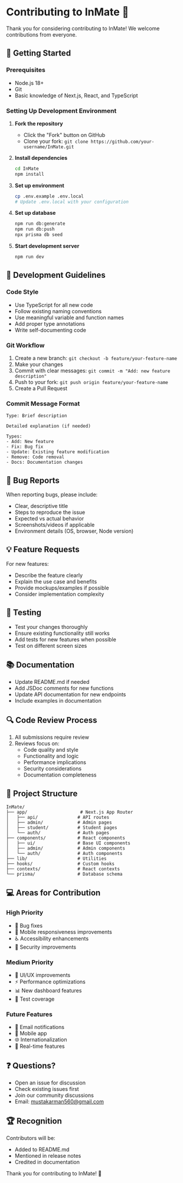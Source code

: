 # Contributing to InMate 🤝

Thank you for considering contributing to InMate! We welcome contributions from everyone.

## 🚀 Getting Started

### Prerequisites
- Node.js 18+
- Git
- Basic knowledge of Next.js, React, and TypeScript

### Setting Up Development Environment

1. **Fork the repository**
   - Click the "Fork" button on GitHub
   - Clone your fork: `git clone https://github.com/your-username/InMate.git`

2. **Install dependencies**
   ```bash
   cd InMate
   npm install
   ```

3. **Set up environment**
   ```bash
   cp .env.example .env.local
   # Update .env.local with your configuration
   ```

4. **Set up database**
   ```bash
   npm run db:generate
   npm run db:push
   npx prisma db seed
   ```

5. **Start development server**
   ```bash
   npm run dev
   ```

## 📝 Development Guidelines

### Code Style
- Use TypeScript for all new code
- Follow existing naming conventions
- Use meaningful variable and function names
- Add proper type annotations
- Write self-documenting code

### Git Workflow
1. Create a new branch: `git checkout -b feature/your-feature-name`
2. Make your changes
3. Commit with clear messages: `git commit -m "Add: new feature description"`
4. Push to your fork: `git push origin feature/your-feature-name`
5. Create a Pull Request

### Commit Message Format
```
Type: Brief description

Detailed explanation (if needed)

Types:
- Add: New feature
- Fix: Bug fix
- Update: Existing feature modification
- Remove: Code removal
- Docs: Documentation changes
```

## 🐛 Bug Reports

When reporting bugs, please include:
- Clear, descriptive title
- Steps to reproduce the issue
- Expected vs actual behavior
- Screenshots/videos if applicable
- Environment details (OS, browser, Node version)

## 💡 Feature Requests

For new features:
- Describe the feature clearly
- Explain the use case and benefits
- Provide mockups/examples if possible
- Consider implementation complexity

## 🧪 Testing

- Test your changes thoroughly
- Ensure existing functionality still works
- Add tests for new features when possible
- Test on different screen sizes

## 📚 Documentation

- Update README.md if needed
- Add JSDoc comments for new functions
- Update API documentation for new endpoints
- Include examples in documentation

## 🔍 Code Review Process

1. All submissions require review
2. Reviews focus on:
   - Code quality and style
   - Functionality and logic
   - Performance implications
   - Security considerations
   - Documentation completeness

## 📁 Project Structure

```
InMate/
├── app/                    # Next.js App Router
│   ├── api/               # API routes
│   ├── admin/             # Admin pages
│   ├── student/           # Student pages
│   └── auth/              # Auth pages
├── components/            # React components
│   ├── ui/                # Base UI components
│   ├── admin/             # Admin components
│   └── auth/              # Auth components
├── lib/                   # Utilities
├── hooks/                 # Custom hooks
├── contexts/              # React contexts
└── prisma/                # Database schema
```

## 💻 Areas for Contribution

### High Priority
- 🐛 Bug fixes
- 📱 Mobile responsiveness improvements
- ♿ Accessibility enhancements
- 🔐 Security improvements

### Medium Priority
- 🎨 UI/UX improvements
- ⚡ Performance optimizations
- 📊 New dashboard features
- 🧪 Test coverage

### Future Features
- 📧 Email notifications
- 📱 Mobile app
- 🌐 Internationalization
- 🔄 Real-time features

## ❓ Questions?

- Open an issue for discussion
- Check existing issues first
- Join our community discussions
- Email: mustakarman560@gmail.com

## 🏆 Recognition

Contributors will be:
- Added to README.md
- Mentioned in release notes
- Credited in documentation

Thank you for contributing to InMate! 🚀
